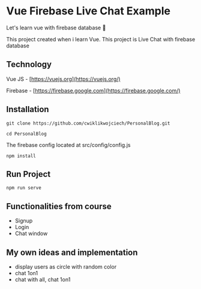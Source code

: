 # Vue Firebase Live Chat Example
Let's learn vue with firebase database  🚀

This project created when i learn Vue. This project is Live Chat with firebase database
## Technology
Vue JS -  [https://vuejs.org](https://vuejs.org/)

Firebase -  [https://firebase.google.com](https://firebase.google.com/)
## Installation
`git clone https://github.com/cwiklikwojciech/PersonalBlog.git`

`cd PersonalBlog`

The firebase config located at src/config/config.js

`npm install`

## Run Project

`npm run serve`

## Functionalities from course
- Signup
- Login
- Chat window

## My own ideas and implementation 
- display users as circle with random color
- chat 1on1
- chat with all, chat 1on1
